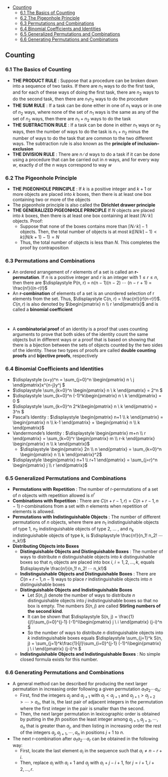 <!-- TOC -->

- [Counting](#counting)
  - [6.1 The Basics of Counting](#61-the-basics-of-counting)
  - [6.2 The Pigeonhole Principle](#62-the-pigeonhole-principle)
  - [6.3 Permutations and Combinations](#63-permutations-and-combinations)
  - [6.4 Binomial Coefficients and Identities](#64-binomial-coefficients-and-identities)
  - [6.5 Generalized Permutations and Combinations](#65-generalized-permutations-and-combinations)
  - [6.6 Generating Permutations and Combinations](#66-generating-permutations-and-combinations)

<!-- /TOC -->





## Counting
### 6.1 The Basics of Counting
- **THE PRODUCT RULE** : Suppose that a procedure can be broken down into a sequence of two tasks. If there are $n_1$ ways to do the first task, and for each of these ways of doing the first task, there are $n_2$ ways to do the second task, then there are $n_1n_2$ ways to do the procedure
- **THE SUM RULE** : If a task can be done either in one of $n_1$ ways or in one of $n_2$ ways, where none of the set of $n_1$ ways is the same as any of the set of $n_2$ ways, then there are $n_1 + n_2$ ways to do the task
- **THE SUBTRACTION RULE** : If a task can be done in either $n_1$ ways or $n_2$ ways, then the number of ways to do the task is $n_1 + n_2$ minus the number of ways to do the task that are common to the two different ways. The subtraction rule is also known as the **principle of inclusion–exclusion**
- **THE DIVISION RULE** : There are $n∕d$ ways to do a task if it can be done using a procedure that can be carried out in $n$ ways, and for every way $w$, exactly $d$ of the $n$ ways correspond to way $w$


### 6.2 The Pigeonhole Principle
- **THE PIGEONHOLE PRINCIPLE** : If $k$ is a positive integer and $k + 1$ or more objects are placed into $k$ boxes, then there is at least one box containing two or more of the objects
- The pigeonhole principle is also called the **Dirichlet drawer principle**
- **THE GENERALIZED PIGEONHOLE PRINCIPLE** If $N$ objects are placed into $k$ boxes, then there is at least one box containing at least $⌈N∕k⌉$ objects. Proof:
  - Suppose that none of the boxes contains more than $⌈N∕k⌉ − 1$ objects. Then, the total number of objects is at most $k(⌈N/k⌉ − 1) < k ((N/k + 1) − 1) = N$
  - Thus, the total number of objects is less than $N$. This completes the proof by contraposition


### 6.3 Permutations and Combinations
- An ordered arrangement of $r$ elements of a set is called an **r-permutation**. If $n$ is a positive integer and $r$ is an integer with $1 ≤ r ≤ n$, then there are $\displaystyle P(n, r) = n(n − 1)(n − 2) ⋯ (n − r + 1) = \frac{n!}{(n-r)!}$
- An **r-combination** of elements of a set is an unordered selection of r elements from the set. Thus, $\displaystyle C(n, r) = \frac{n!}{r!(n-r)!}$. $C(n, r)$ is also denoted by $\begin{pmatrix} n \\ r \end{pmatrix}$ and is called a **binomial coefficient**
<br>

- A **combinatorial proof** of an identity is a proof that uses counting arguments to prove that both sides of the identity count the same objects but in different ways or a proof that is based on showing that there is a bijection between the sets of objects counted by the two sides of the identity. These two types of proofs are called **double counting proofs** and **bijective proofs**, respectively


### 6.4 Binomial Coefficients and Identities
- $\displaystyle (x+y)^n = \sum_{j=0}^n \begin{pmatrix} n \\ j \end{pmatrix}x^{n-j}y^j $
- $\displaystyle \sum_{k=0}^n \begin{pmatrix} n \\ k \end{pmatrix} = 2^n $
- $\displaystyle \sum_{k=0}^n (-1)^k\begin{pmatrix} n \\ k \end{pmatrix} = 0 $
- $\displaystyle \sum_{k=0}^n 2^k\begin{pmatrix} n \\ k \end{pmatrix} = 3^n $
- Pascal’s Identity : $\displaystyle \begin{pmatrix} n+1 \\ k \end{pmatrix} = \begin{pmatrix} n \\ k-1 \end{pmatrix} + \begin{pmatrix} n \\ k \end{pmatrix}$
- Vandermonde’s Identity : $\displaystyle \begin{pmatrix} m+n \\ r \end{pmatrix} = \sum_{k=0}^r \begin{pmatrix} m \\ r-k \end{pmatrix} \begin{pmatrix} n \\ k \end{pmatrix}$
  - $\displaystyle \begin{pmatrix} 2n \\ n \end{pmatrix} = \sum_{k=0}^n \begin{pmatrix} n \\ k \end{pmatrix}^2$
- $\displaystyle \begin{pmatrix} n+1 \\ r+1 \end{pmatrix} = \sum_{j=r}^n \begin{pmatrix} j \\ r \end{pmatrix}$


### 6.5 Generalized Permutations and Combinations
- **Permutations with Repetition** : The number of r-permutations of a set of $n$ objects with repetition allowed is $n^r$
- **Combinations with Repetition** : There are $C(n + r − 1, r) = C(n + r − 1, n − 1)$ r-combinations from a set with $n$ elements when repetition of elements is allowed.
- **Permutations with Indistinguishable Objects** : The number of different permutations of $n$ objects, where there are $n_1$ indistinguishable objects of type 1, $n_2$ indistinguishable objects of type 2, … , and $n_k$ indistinguishable objects of
type k, is $\displaystyle \frac{n!}{n_1! n_2! ⋯ n_k!}$
- **Distributing Objects into Boxes**
  - **Distinguishable Objects and Distinguishable Boxes** : The number of ways to distribute $n$ distinguishable objects into $k$ distinguishable boxes so that $n_i$ objects are placed into box $i$, $i = 1, 2, … , k$, equals $\displaystyle \frac{n!}{n_1! n_2! ⋯ n_k!}$
  - **Indistinguishable Objects and Distinguishable Boxes** : There are $C(n + r − 1, n − 1)$ ways to place $r$ indistinguishable objects into $n$ distinguishable boxes
  - **Distinguishable Objects and Indistinguishable Boxes**
    - Let $S(n, j)$ denote the number of ways to distribute $n$ distinguishable objects into $j$ indistinguishable boxes so that no box is empty. The numbers $S(n, j)$ are called **Stirling numbers of the second kind**.
    - It can be shown that $\displaystyle S(n, j) = \frac{1}{j!}\sum_{i=0}^{j-1} (-1)^i\begin{pmatrix} j \\ i \end{pmatrix} (j-i)^n $
    - So the number of ways to distribute $n$ distinguishable objects into $k$ indistinguishable boxes equals $\displaystyle \sum_{j=1}^k S(n, j) = \sum_{j=1}^k\frac{1}{j!}\sum_{i=0}^{j-1} (-1)^i\begin{pmatrix} j \\ i \end{pmatrix} (j-i)^n $
  - **Indistinguishable Objects and Indistinguishable Boxes** : No simple closed formula exists for this number.



### 6.6 Generating Permutations and Combinations
- A general method can be described for producing the next larger permutation in increasing order following a given permutation $a_1a_2 ⋯ a_n$:
  - First, find the integers $a_j$ and $a_{j+1}$ with $a_{j} < a_{j+1}$ and $a_{j+1} > a_{j+2} > ⋯ > a_{n}$, that is, the last pair of adjacent integers in the permutation where the first integer in the pair is smaller than the second.
  - Then, the next larger permutation in lexicographic order is obtained by putting in the $j$th position the least integer among $a_{j+1}, a_{j+2}, ⋯, a_{n}$ that is greater than $a_j$, and then listing in increasing order the rest of the integers $a_j, a_{j+1}, ⋯, a_{n}$ in positions $j + 1$ to $n$.
-  The next r-combination after $a_1a_2 ⋯ a_r$ can be obtained in the following way:
   - First, locate the last element $a_i$ in the sequence such that $a_i ≠ n − r + i$.
   - Then, replace $a_i$ with $a_i + 1$ and $a_j$ with $a_i + j − i + 1$, for $j = i + 1, i + 2, … , r$.






